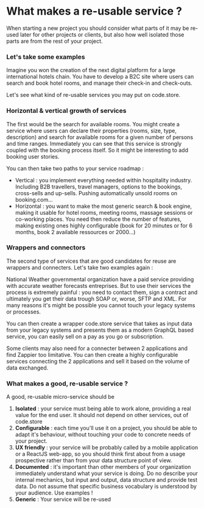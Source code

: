 # What makes a re-usable service ?

When starting a new project you should consider what parts of it may be re-used later for other projects or clients, but also how well isolated those parts are from the rest of your project.  

### Let's take some examples

Imagine you won the creation of the next digital platform for a large international hotels chain. You have to develop a B2C site where users can search and book hotel rooms, and manage their check-in and check-outs. 

Let's see what kind of re-usable services you may put on code.store.

### Horizontal & vertical growth of services

The first would be the search for available rooms. You might create a service where users can declare their properties \(rooms, size, type, description\) and search for available rooms for a given number of persons and time ranges. Immediately you can see that this service is strongly coupled with the booking process itself. So it might be interesting to add booking user stories. 

You can then take two paths to your service roadmap : 

* Vertical : you implement everything needed within hospitality industry. Including B2B travellers, travel managers, options to the bookings, cross-sells and up-sells. Pushing automatically unsold rooms on booking.com...
* Horizontal : you want to make the most generic search & book engine, making it usable for hotel rooms, meeting rooms, massage sessions or co-working places. You need then reduce the number of features, making existing ones highly configurable \(book for 20 minutes or for 6 months, book  2 available ressources or 2000...\)

### Wrappers and connectors

The second type of services that are good candidates for reuse are wrappers and connecters. Let's take two examples again : 

National Weather governmental organization have a paid service providing with accurate weather forecasts entreprises. But to use their services the process is extremely painful : you need to contact them, sign a contract and ultimately you get their data trough SOAP or, worse, SFTP and XML. For many reasons it's might be possible you cannot touch your legacy systems or processes. 

You can then create a wrapper code.store service that takes as input data from your legacy systems and presents them as  a modern GraphQL based service, you can easily sell on a pay as you go or subscription.

Some clients may also need for a connecter between 2 applications and find Zappier too limitative. You can then create a highly configurable services connecting the 2 applications and sell it based on the volume of data exchanged. 

### What makes a good, re-usable service ?

A good, re-usable micro-service should be

1. **Isolated** : your service must being able to work alone, providing a real value for the end user. It should not depend on other services, out of code.store
2. **Configurable** : each time you'll use it on a project, you should be able to adapt it's behaviour, without touching your code to concrete needs of your project.
3. **UX friendly** : your service will be probably called by a mobile application or a ReactJS web-app, so you should think first about from a usage prospective rather than from your data structure point of view.
4. **Documented** : it's important than other members of your organization immediately understand what your service is doing. Do no describe your internal mechanics, but input and output, data structure and provide test data. Do not assume that specific business vocabulary is understood by your audience. Use examples !
5. **Generic** : Your service will be re-used 







